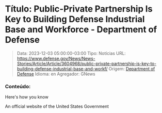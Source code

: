 # Título: Public-Private Partnership Is Key to Building Defense Industrial Base and Workforce - Department of Defense

>Data: 2023-12-03 05:00:00-03:00
>Tipo: Notícias
>URL: https://www.defense.gov/News/News-Stories/Article/Article/3604968/public-private-partnership-is-key-to-building-defense-industrial-base-and-workf/
>Origem: [Department of Defense](https://www.defense.gov)
>Idioma: en
>Agregador: GNews

### Conteúdo:

Here's how you know

An official website of the United States Government
